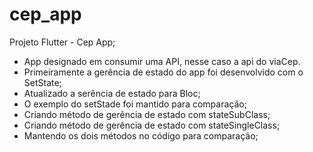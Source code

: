 # cep_app

Projeto Flutter - Cep App;

- App designado em consumir uma API, nesse caso a api do viaCep. 
- Primeiramente a gerência de estado do app foi desenvolvido com o SetState;
- Atualizado a serência de estado para Bloc;
- O exemplo do setStade foi mantido para comparação;
- Criando método de gerência de estado com stateSubClass;
- Criando método de gerência de estado com stateSingleClass;
- Mantendo os dois métodos no código para comparação;
